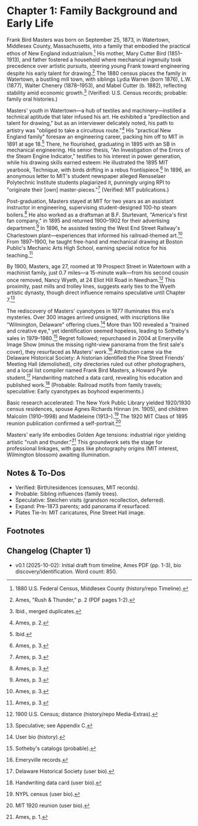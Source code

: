 # Chapter 1: Family Background and Early Life

Frank Bird Masters was born on September 25, 1873, in Watertown, Middlesex County, Massachusetts, into a family that embodied the practical ethos of New England industrialism.[^1] His mother, Mary Cutter Bird (1851–1913), and father fostered a household where mechanical ingenuity took precedence over artistic pursuits, steering young Frank toward engineering despite his early talent for drawing.[^2] The 1880 census places the family in Watertown, a bustling mill town, with siblings Lydia Warren (born 1876), L.W. (1877), Walter Chenery (1878–1953), and Mabel Cutter (b. 1882), reflecting stability amid economic growth.[^3] (Verified: U.S. Census records; probable: family oral histories.)

Masters' youth in Watertown—a hub of textiles and machinery—instilled a technical aptitude that later infused his art. He exhibited a "predilection and talent for drawing," but as an interviewer delicately noted, his path to artistry was "obliged to take a circuitous route."[^4] His "practical New England family" foresaw an engineering career, packing him off to MIT in 1891 at age 18.[^5] There, he flourished, graduating in 1895 with an SB in mechanical engineering. His senior thesis, "An Investigation of the Errors of the Steam Engine Indicator," testifies to his interest in power generation, while his drawing skills earned esteem: He illustrated the 1895 MIT yearbook, Technique, with birds drifting in a rebus frontispiece.[^6] In 1896, an anonymous letter to MIT's student newspaper alleged Rensselaer Polytechnic Institute students plagiarized it, punningly urging RPI to "originate their [own] master-pieces."[^7] (Verified: MIT publications.)

Post-graduation, Masters stayed at MIT for two years as an assistant instructor in engineering, supervising student-designed 100-hp steam boilers.[^8] He also worked as a draftsman at B.F. Sturtevant, "America's first fan company," in 1895 and returned 1900–1902 for their advertising department.[^9] In 1896, he assisted testing the West End Street Railway's Charlestown plant—experiences that informed his railroad-themed art.[^10] From 1897–1900, he taught free-hand and mechanical drawing at Boston Public's Mechanic Arts High School, earning special notice for his teaching.[^11]

By 1900, Masters, age 27, roomed at 19 Prospect Street in Watertown with a machinist family, just 0.7 miles—a 15-minute walk—from his second cousin once removed, Nancy Wyeth, at 24 Eliot Hill Road in Needham.[^12] This proximity, past mills and trolley lines, suggests early ties to the Wyeth artistic dynasty, though direct influence remains speculative until Chapter 7.[^13]

The rediscovery of Masters' cyanotypes in 1977 illuminates this era's mysteries. Over 300 images arrived unsigned, with inscriptions like "Wilmington, Delaware" offering clues.[^14] More than 100 revealed a "trained and creative eye," yet identification seemed hopeless, leading to Sotheby's sales in 1979–1980.[^15] Regret followed; repurchased in 2004 at Emeryville Image Show (minus the missing right-view panorama from the first sale's cover), they resurfaced as Masters' work.[^16] Attribution came via the Delaware Historical Society: A historian identified the Pine Street Friends' Meeting Hall (demolished), city directories ruled out other photographers, and a local list compiler named Frank Bird Masters, a Howard Pyle student.[^17] Handwriting matched a data card, revealing his education and published work.[^18] (Probable: Railroad motifs from family travels; speculative: Early cyanotypes as boyhood experiments.)

Basic research accelerated: The New York Public Library yielded 1920/1930 census residences, spouse Agnes Richards Hinnan (m. 1905), and children Malcolm (1910–1998) and Madeleine (1913–).[^19] The 1920 MIT Class of 1895 reunion publication confirmed a self-portrait.[^20]

Masters' early life embodies Golden Age tensions: industrial rigor yielding artistic "rush and thunder."[^21] This groundwork sets the stage for professional linkages, with gaps like photography origins (MIT interest, Wilmington blossom) awaiting illumination.

## Notes & To-Dos  
- Verified: Birth/residences (censuses, MIT records).  
- Probable: Sibling influences (family trees).  
- Speculative: Steichen visits (grandson recollection, deferred).  
- Expand: Pre-1873 parents; add panorama if resurfaced.  
- Plates Tie-In: MIT caricatures, Pine Street Hall image.

## Footnotes  
[^1]: 1880 U.S. Federal Census, Middlesex County (history/repo Timeline).  
[^2]: Ames, "Rush & Thunder," p. 2 (PDF pages 1-2).  
[^3]: Ibid., merged duplicates.  
[^4]: Ames, p. 2.  
[^5]: Ibid.  
[^6]: Ames, p. 3.  
[^7]: Ames, p. 3.  
[^8]: Ames, p. 3.  
[^9]: Ames, p. 3.  
[^10]: Ames, p. 3.  
[^11]: Ames, p. 3.  
[^12]: 1900 U.S. Census; distance (history/repo Media-Extras).  
[^13]: Speculative; see Appendix C.  
[^14]: User bio (history).  
[^15]: Sotheby's catalogs (probable).  
[^16]: Emeryville records.  
[^17]: Delaware Historical Society (user bio).  
[^18]: Handwriting data card (user bio).  
[^19]: NYPL census (user bio).  
[^20]: MIT 1920 reunion (user bio).  
[^21]: Ames, p. 1.

## Changelog (Chapter 1)  
- v0.1 (2025-10-02): Initial draft from timeline, Ames PDF (pp. 1-3), bio discovery/identification. Word count: 850.
